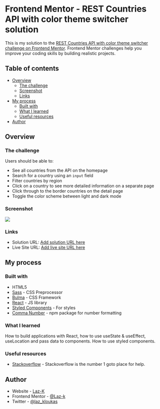 # Frontend Mentor - REST Countries API with color theme switcher solution

This is my solution to the [REST Countries API with color theme switcher challenge on Frontend Mentor](https://www.frontendmentor.io/challenges/rest-countries-api-with-color-theme-switcher-5cacc469fec04111f7b848ca). Frontend Mentor challenges help you improve your coding skills by building realistic projects. 

## Table of contents

- [Overview](#overview)
  - [The challenge](#the-challenge)
  - [Screenshot](#screenshot)
  - [Links](#links)
- [My process](#my-process)
  - [Built with](#built-with)
  - [What I learned](#what-i-learned)
  - [Useful resources](#useful-resources)
- [Author](#author)

## Overview

### The challenge

Users should be able to:

- See all countries from the API on the homepage
- Search for a country using an `input` field
- Filter countries by region
- Click on a country to see more detailed information on a separate page
- Click through to the border countries on the detail page
- Toggle the color scheme between light and dark mode

### Screenshot

![](./Images/screenshot.jpg)

### Links

- Solution URL: [Add solution URL here](https://github.com/laz-k/REST-countries-API-with-colour-theme-switcher)
- Live Site URL: [Add live site URL here](https://your-live-site-url.com)

## My process

### Built with

- HTML5
- [Sass](https://sass-lang.com/) - CSS Preprocessor
- [Bulma](https://bulma.io/) - CSS Framework
- [React](https://reactjs.org/) - JS library
- [Styled Components](https://styled-components.com/) - For styles
- [Comma Number](https://www.npmjs.com/package/comma-number) - npm package for number formatting

### What I learned

How to build applications with React, how to use useState & useEffect, useLocation and pass data to components. How to use styled components.

### Useful resources

- [Stackoverflow](https://stackoverflow.com/) - Stackoverflow is the number 1 goto place for help.

## Author

- Website - [Laz-K](https://github.com/laz-k)
- Frontend Mentor - [@Laz-k](https://www.frontendmentor.io/profile/laz-k)
- Twitter - [@laz_kloukas](https://twitter.com/laz_kloukas)




